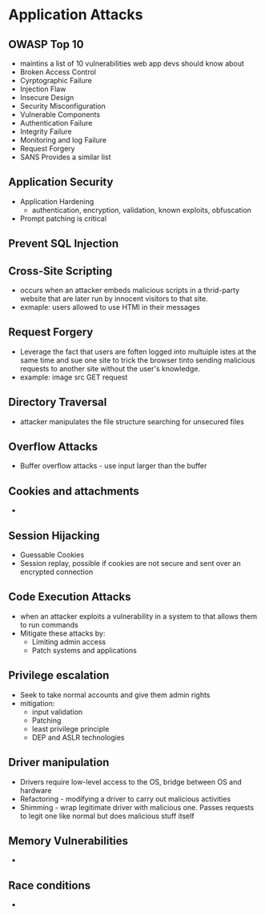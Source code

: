 # Application Attacks

## OWASP Top 10
* maintins a list of 10 vulnerabilities web app devs should know about
* Broken Access Control
* Cyrptographic Failure
* Injection Flaw
* Insecure Design
* Security Misconfiguration
* Vulnerable Components
* Authentication Failure
* Integrity Failure
* Monitoring and log Failure
* Request Forgery
* SANS Provides a similar list

## Application Security
* Application Hardening
    * authentication, encryption, validation, known exploits, obfuscation
* Prompt patching is critical

## Prevent SQL Injection

## Cross-Site Scripting
* occurs when an attacker embeds malicious scripts in a thrid-party website that are later run by innocent visitors to that site.
* exmaple: users allowed to use HTMl in their messages

## Request Forgery
* Leverage the fact that users are foften logged into multuiple istes at the same time  and sue one site to trick the browser tinto sending malicious requests to another site without the user's knowledge.
* example: image src GET request

## Directory Traversal
* attacker manipulates the file structure searching for unsecured files

## Overflow Attacks
* Buffer overflow attacks - use input larger than the buffer

## Cookies and attachments
* 

## Session Hijacking
* Guessable Cookies
* Session replay, possible if cookies are not secure and sent over an encrypted connection

## Code Execution Attacks
* when an attacker exploits a vulnerability in a system to that allows them to run commands
* Mitigate these attacks by:
    * Limiting admin access
    * Patch systems and applications

## Privilege escalation
* Seek to take normal accounts and give them admin rights
* mitigation:
    * input validation
    * Patching
    * least privilege principle
    * DEP and ASLR technologies

## Driver manipulation
* Drivers require low-level access to the OS, bridge between OS and hardware
* Refactoring - modifying a driver to carry out malicious activities
* Shimming - wrap legitimate driver with malicious one. Passes requests to legit one like normal but does malicious stuff itself

## Memory Vulnerabilities
* 

## Race conditions
* 
